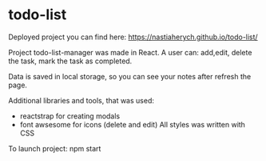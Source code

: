 # todo-list
Deployed project you can find here: https://nastiaherych.github.io/todo-list/

Project todo-list-manager was made in React.
A user can: add,edit, delete the task, mark the task as completed.

Data is saved in local storage, so you can see your notes after refresh the page.

Additional libraries and tools, that was used:
- reactstrap for creating modals
- font awsesome for icons (delete and edit)
All styles was written with CSS

To launch project: npm start
